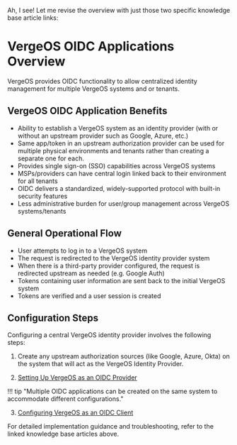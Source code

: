 Ah, I see! Let me revise the overview with just those two specific knowledge base article links:

# VergeOS OIDC Applications Overview

VergeOS provides OIDC functionality to allow centralized identity management for multiple VergeOS systems and or tenants.

## VergeOS OIDC Application Benefits

* Ability to establish a VergeOS system as an identity provider (with or without an upstream provider such as Google, Azure, etc.)
* Same app/token in an upstream authorization provider can be used for multiple physical environments and tenants rather than creating a separate one for each.
* Provides single sign-on (SSO) capabilities across VergeOS systems
* MSPs/providers can have central login linked back to their environment for all tenants
* OIDC delivers a standardized, widely-supported protocol with built-in security features
* Less administrative burden for user/group management across VergeOS systems/tenants

## General Operational Flow

* User attempts to log in to a VergeOS system
* The request is redirected to the VergeOS identity provider system
* When there is a third-party provider configured, the request is redirected upstream as needed (e.g. Google Auth)
* Tokens containing user information are sent back to the initial VergeOS system
* Tokens are verified and a user session is created

## Configuration Steps

Configuring a central VergeOS identity provider involves the following steps:

1. Create any upstream authorization sources (like Google, Azure, Okta) on the system that will act as the VergeOS Identity Provider.

2. [Setting Up VergeOS as an OIDC Provider](/knowledge-base/setting-up-vergeos-as-identity-provider-oidc/)

!!! tip "Multiple OIDC applications can be created on the same system to accommodate different configurations."

3. [Configuring VergeOS as an OIDC Client](/knowledge-base/configuring-vergeos-as-oidc-client/)

For detailed implementation guidance and troubleshooting, refer to the linked knowledge base articles above.